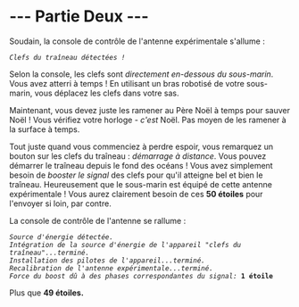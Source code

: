 # --- Partie Deux ---

Soudain, la console de contrôle de l'antenne expérimentale s'allume :

<pre><code><em>Clefs du traîneau détectées !</em></code></pre>

Selon la console, les clefs sont *directement en-dessous du sous-marin*. Vous avez atterri à temps ! En utilisant un bras robotisé de votre sous-marin, vous déplacez les clefs dans votre sas.

Maintenant, vous devez juste les ramener au Père Noël à temps pour sauver Noël ! Vous vérifiez votre horloge - *c'est* Noël. Pas moyen de les ramener à la surface à temps.

Tout juste quand vous commenciez à perdre espoir, vous remarquez un bouton sur les clefs du traîneau : *démarrage à distance*. Vous pouvez démarrer le traîneau depuis le fond des océans ! Vous avez simplement besoin de *booster le signal* des clefs pour qu'il atteigne bel et bien le traîneau. Heureusement que le sous-marin est équipé de cette antenne expérimentale ! Vous aurez clairement besoin de ces **50 étoiles** pour l'envoyer si loin, par contre.

La console de contrôle de l'antenne se rallume :

<pre><code><em>Source d'énergie détectée.
Intégration de la source d'énergie de l'appareil "clefs du traîneau"...terminé.
Installation des pilotes de l'appareil...terminé.
Recalibration de l'antenne expérimentale...terminé.
Force du boost dû à des phases correspondantes du signal:</em> <b>1 étoile</b></code></pre>

Plus que **49 étoiles.**
